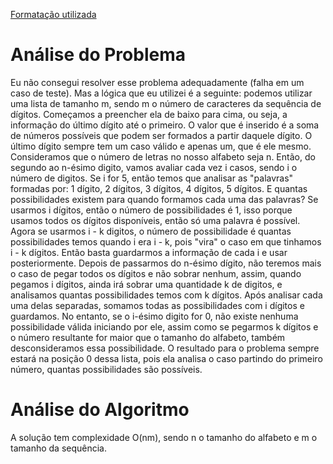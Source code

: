 [Formatação utilizada](https://katex.org/docs/supported.html)
# Análise do Problema
Eu não consegui resolver esse problema adequadamente (falha em um caso de teste). Mas a lógica que eu utilizei é a seguinte: podemos utilizar uma lista de tamanho m, sendo m o número de caracteres da sequência de dígitos. 
Começamos a preencher ela de baixo para cima, ou seja, a informação do último dígito até o primeiro. O valor que é inserido é a soma de números possíveis que podem ser formados a partir daquele dígito. 
O último dígito sempre tem um caso válido e apenas um, que é ele mesmo. Consideramos que o número de letras no nosso alfabeto seja n. Então, do segundo ao n-ésimo digito, vamos avaliar cada vez i casos, sendo i o número de digitos. Se i for 5, então temos que analisar as "palavras" formadas por: 1 dígito, 2 dígitos, 3 dígitos, 4 dígitos, 5 dígitos. 
E quantas possibilidades existem para quando formamos cada uma das palavras? Se usarmos i dígitos, então o número de possibilidades é 1, isso porque usamos todos os dígitos disponíveis, então só uma palavra é possível. Agora se usarmos i - k digitos, o número de possibilidade é quantas possibilidades temos quando i era i - k, pois "vira" o caso em que tinhamos i - k dígitos. Então basta guardarmos a informação de cada i e usar posteriormente. 
Depois de passarmos do n-ésimo dígito, não teremos mais o caso de pegar todos os dígitos e não sobrar nenhum, assim, quando pegamos i dígitos, ainda irá sobrar uma quantidade k de digitos, e analisamos quantas possibilidades temos com k dígitos. Após analisar cada uma delas separadas, somamos todas as possibilidades com i dígitos e guardamos.
No entanto, se o i-ésimo digito for 0, não existe nenhuma possibilidade válida iniciando por ele, assim como se pegarmos k dígitos e o número resultante for maior que o tamanho do alfabeto, também desconsideramos essa possibilidade. 
O resultado para o problema sempre estará na posição 0 dessa lista, pois ela analisa o caso partindo do primeiro número, quantas possibilidades são possíveis. 

# Análise do Algoritmo

A solução tem complexidade O(nm), sendo n o tamanho do alfabeto e m o tamanho da sequência. 